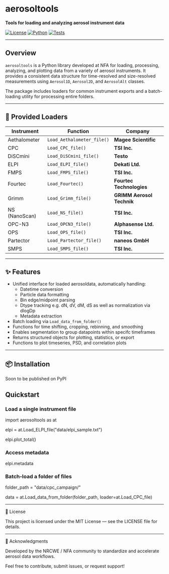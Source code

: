# aerosoltools

**Tools for loading and analyzing aerosol instrument data**

[![License](https://img.shields.io/badge/license-MIT-blue.svg)](LICENSE)
[![Python](https://img.shields.io/badge/python-3.8+-blue.svg)](https://www.python.org/)
[![Tests](https://img.shields.io/badge/tests-passing-brightgreen.svg)](./tests)

---

## Overview

`aerosoltools` is a Python library developed at NFA for loading, processing, analyzing, and plotting data from a variety of aerosol instruments. It provides a consistent data structure for time-resolved and size-resolved measurements using `Aerosol1D`, `Aerosol2D`, and `AerosolAlt` classes.

The package includes loaders for common instrument exports and a batch-loading utility for processing entire folders.

---

## 🧰 Provided Loaders

| Instrument    | Function                   | Company                   |
| ------------- | -------------------------- | ------------------------- |
| Aethalometer  | `Load_Aethalometer_file()` | **Magee Scientific**      |
| CPC           | `Load_CPC_file()`          | **TSI Inc.**              |
| DiSCmini      | `Load_DiSCmini_file()`     | **Testo**                 |
| ELPI          | `Load_ELPI_file()`         | **Dekati Ltd.**           |
| FMPS          | `Load_FMPS_file()`         | **TSI Inc.**              |
| Fourtec       | `Load_Fourtec()`           | **Fourtec Technologies**  |
| Grimm         | `Load_Grimm_file()`        | **GRIMM Aerosol Technik** |
| NS (NanoScan) | `Load_NS_file()`           | **TSI Inc.**              |
| OPC-N3        | `Load_OPCN3_file()`        | **Alphasense Ltd.**       |
| OPS           | `Load_OPS_file()`          | **TSI Inc.**              |
| Partector     | `Load_Partector_file()`    | **naneos GmbH**           |
| SMPS          | `Load_SMPS_file()`         | **TSI Inc.**              |

---

## ✨ Features

- Unified interface for loaded aerosoldata, automatically handling:
  - Datetime conversion
  - Particle data formatting
  - Bin edge/midpoint parsing
  - Dtype tracking e.g. dN, dV, dM, dS as well as normalization via dlogDp
  - Metadata extraction
- Batch loading via `Load_data_from_folder()`
- Functions for time shifting, cropping, rebinning, and smoothing
- Enables segmentation to group datapoints within specifc timeframes
- Returns structured objects for plotting, statistics, or export
- Functions to plot timeseries, PSD, and correlation plots 

---

## 📦 Installation

Soon to be published on PyPI

## Quickstart
### Load a single instrument file

import aerosoltools as at

elpi = at.Load_ELPI_file("data/elpi_sample.txt")

elpi.plot_total()

### Access metadata

elpi.metadata

### Batch-load a folder of files

folder_path = "data/cpc_campaign/"

data = at.Load_data_from_folder(folder_path, loader=at.Load_CPC_file)

---

📄 License

This project is licensed under the MIT License — see the LICENSE file for details.

---

🙌 Acknowledgments

Developed by the NRCWE / NFA community to standardize and accelerate aerosol data workflows.

Feel free to contribute, submit issues, or request support!
